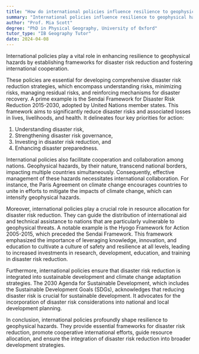 ```yaml
---
title: "How do international policies influence resilience to geophysical hazards?"
summary: "International policies influence resilience to geophysical hazards by shaping disaster risk reduction strategies and promoting international cooperation."
author: "Prof. Mia Scott"
degree: "PhD in Physical Geography, University of Oxford"
tutor_type: "IB Geography Tutor"
date: 2024-04-08
---
```


International policies play a vital role in enhancing resilience to geophysical hazards by establishing frameworks for disaster risk reduction and fostering international cooperation.

These policies are essential for developing comprehensive disaster risk reduction strategies, which encompass understanding risks, minimizing risks, managing residual risks, and reinforcing mechanisms for disaster recovery. A prime example is the Sendai Framework for Disaster Risk Reduction 2015-2030, adopted by United Nations member states. This framework aims to significantly reduce disaster risks and associated losses in lives, livelihoods, and health. It delineates four key priorities for action: 

1. Understanding disaster risk,
2. Strengthening disaster risk governance,
3. Investing in disaster risk reduction, and 
4. Enhancing disaster preparedness.

International policies also facilitate cooperation and collaboration among nations. Geophysical hazards, by their nature, transcend national borders, impacting multiple countries simultaneously. Consequently, effective management of these hazards necessitates international collaboration. For instance, the Paris Agreement on climate change encourages countries to unite in efforts to mitigate the impacts of climate change, which can intensify geophysical hazards.

Moreover, international policies play a crucial role in resource allocation for disaster risk reduction. They can guide the distribution of international aid and technical assistance to nations that are particularly vulnerable to geophysical threats. A notable example is the Hyogo Framework for Action 2005-2015, which preceded the Sendai Framework. This framework emphasized the importance of leveraging knowledge, innovation, and education to cultivate a culture of safety and resilience at all levels, leading to increased investments in research, development, education, and training in disaster risk reduction.

Furthermore, international policies ensure that disaster risk reduction is integrated into sustainable development and climate change adaptation strategies. The 2030 Agenda for Sustainable Development, which includes the Sustainable Development Goals (SDGs), acknowledges that reducing disaster risk is crucial for sustainable development. It advocates for the incorporation of disaster risk considerations into national and local development planning.

In conclusion, international policies profoundly shape resilience to geophysical hazards. They provide essential frameworks for disaster risk reduction, promote cooperative international efforts, guide resource allocation, and ensure the integration of disaster risk reduction into broader development strategies.
    